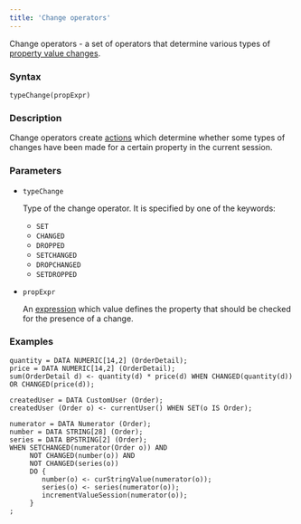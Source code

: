 ```yaml
---
title: 'Change operators'
---
```


Change operators - a set of operators that determine various types of [property value changes](Change_operators_SET_CHANGED_..._.md). 

### Syntax

    typeChange(propExpr)

### Description

Change operators create [actions](Properties.md) which determine whether some types of changes have been made for a certain property in the current session.

### Parameters

- `typeChange`

    Type of the change operator. It is specified by one of the keywords:

    - `SET`
    - `CHANGED`
    - `DROPPED`
    - `SETCHANGED`
    - `DROPCHANGED`
    - `SETDROPPED`

- `propExpr`

    An [expression](Expression.md) which value defines the property that should be checked for the presence of a change.

### Examples

```lsf
quantity = DATA NUMERIC[14,2] (OrderDetail);
price = DATA NUMERIC[14,2] (OrderDetail);
sum(OrderDetail d) <- quantity(d) * price(d) WHEN CHANGED(quantity(d)) OR CHANGED(price(d));

createdUser = DATA CustomUser (Order);
createdUser (Order o) <- currentUser() WHEN SET(o IS Order);

numerator = DATA Numerator (Order);
number = DATA STRING[28] (Order);
series = DATA BPSTRING[2] (Order);
WHEN SETCHANGED(numerator(Order o)) AND
     NOT CHANGED(number(o)) AND
     NOT CHANGED(series(o))
     DO {
        number(o) <- curStringValue(numerator(o));
        series(o) <- series(numerator(o));
        incrementValueSession(numerator(o));
     }
;
```
